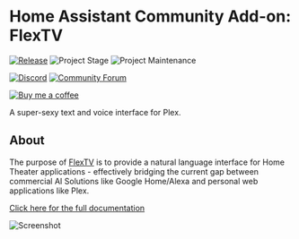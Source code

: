 # Home Assistant Community Add-on: FlexTV

[![Release][release-shield]][release] ![Project Stage][project-stage-shield] ![Project Maintenance][maintenance-shield]

[![Discord][discord-shield]][discord] [![Community Forum][forum-shield]][forum]

[![Buy me a coffee][buymeacoffee-shield]][buymeacoffee]

A super-sexy text and voice interface for Plex.

## About

The purpose of [FlexTV][flextv-wiki] is to provide a natural language interface
for Home Theater applications - effectively bridging the current gap between
commercial AI Solutions like Google Home/Alexa and personal
web applications like Plex.

[Click here for the full documentation][docs]

![Screenshot][screenshot]

[buymeacoffee-shield]: https://www.buymeacoffee.com/assets/img/guidelines/download-assets-sm-2.svg
[buymeacoffee]: https://www.buymeacoffee.com/ludeeus
[discord-shield]: https://img.shields.io/discord/330944238910963714.svg
[discord]: https://discord.gg/c5DvZ4e
[docs]: https://github.com/hassio-addons/addon-phlex/blob/v1.2.0/README.md
[forum-shield]: https://img.shields.io/badge/community-forum-brightgreen.svg
[forum]: https://community.home-assistant.io/t/home-assistant-community-add-on-flextv/70378?u=frenck
[maintenance-shield]: https://img.shields.io/maintenance/yes/2020.svg
[flextv-wiki]: https://github.com/d8ahazard/FlexTV/wiki
[project-stage-shield]: https://img.shields.io/badge/project%20stage-production%20ready-brightgreen.svg
[release-shield]: https://img.shields.io/badge/version-v1.2.0-blue.svg
[release]: https://github.com/hassio-addons/addon-phlex/tree/v1.2.0
[screenshot]: https://github.com/hassio-addons/addon-phlex/raw/master/images/screenshot.png